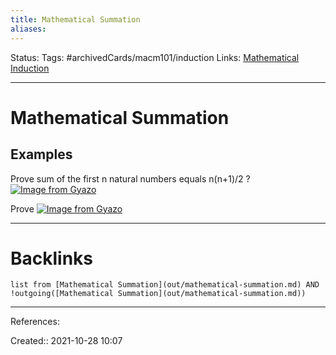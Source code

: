 ```yaml
---
title: Mathematical Summation
aliases:
---
```

Status:
Tags: #archivedCards/macm101/induction
Links: [Mathematical Induction](out/mathematical-induction.md)
___

# Mathematical Summation

## Examples
Prove sum of the first n natural numbers equals n(n+1)/2
?
[![Image from Gyazo](https://i.gyazo.com/4d6bc02c4a6ccf6348231cb48593d6ed.png)](https://gyazo.com/4d6bc02c4a6ccf6348231cb48593d6ed)
<!--SR:!2021-12-18,10,170-->

Prove
[![Image from Gyazo](https://i.gyazo.com/da4a3c2bf3afb82fcb1752c9b886d0a5.png)](https://gyazo.com/da4a3c2bf3afb82fcb1752c9b886d0a5)
___

# Backlinks
```dataview
list from [Mathematical Summation](out/mathematical-summation.md) AND !outgoing([Mathematical Summation](out/mathematical-summation.md))
```
___
References:

Created:: 2021-10-28 10:07
